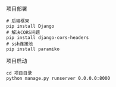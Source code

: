 
项目部署
``` shell
# 后端框架
pip install Django
# 解决CORS问题
pip install django-cors-headers
# ssh连接池
pip install paramiko
```

项目启动
```
cd 项目目录
python manage.py runserver 0.0.0.0:8000
```